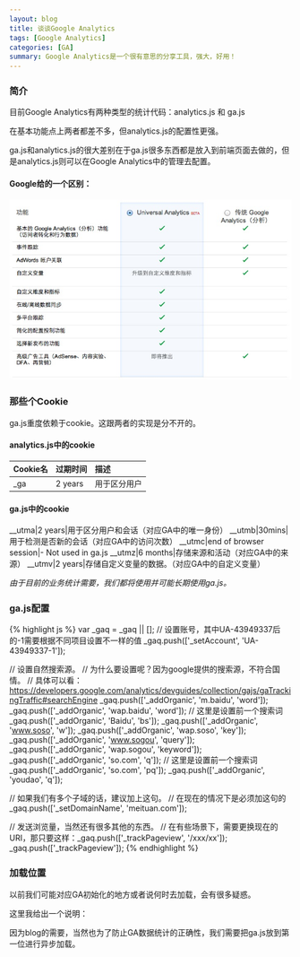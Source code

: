 ```yaml
---
layout: blog
title: 谈谈Google Analytics
tags: [Google Analytics]
categories: [GA]
summary: Google Analytics是一个很有意思的分享工具，强大，好用！
---
```

### 简介
目前Google Analytics有两种类型的统计代码：analytics.js 和 ga.js

在基本功能点上两者都差不多，但analytics.js的配置性更强。

ga.js和analytics.js的很大差别在于ga.js很多东西都是放入到前端页面去做的，但是analytics.js则可以在Google Analytics中的管理去配置。

#### Google给的一个区别：
![analytics.js vs ga.js](/static/img/analytics-vs-ga.png)

### 那些个Cookie
ga.js重度依赖于cookie。这跟两者的实现是分不开的。

#### analytics.js中的cookie

Cookie名|过期时间|描述
:-------|:-------|:-----
_ga|2 years|用于区分用户

#### ga.js中的cookie
__utma|2 years|用于区分用户和会话（对应GA中的唯一身份）
__utmb|30mins|用于检测是否新的会话（对应GA中的访问次数）
__utmc|end of browser session|- Not used in ga.js
__utmz|6 months|存储来源和活动（对应GA中的来源）
__utmv|2 years|存储自定义变量的数据。（对应GA中的自定义变量）

*由于目前的业务统计需要，我们都将使用并可能长期使用ga.js。*

### ga.js配置
{% highlight js %}
var _gaq = _gaq || [];
// 设置账号，其中UA-43949337后的-1需要根据不同项目设置不一样的值
_gaq.push(['_setAccount', 'UA-43949337-1']);
 
// 设置自然搜索源。
// 为什么要设置呢？因为google提供的搜索源，不符合国情。
// 具体可以看：https://developers.google.com/analytics/devguides/collection/gajs/gaTrackingTraffic#searchEngine
_gaq.push(['_addOrganic', 'm.baidu', 'word']);
_gaq.push(['_addOrganic', 'wap.baidu', 'word']);
// 这里是设置前一个搜索词
_gaq.push(['_addOrganic', 'Baidu', 'bs']);
_gaq.push(['_addOrganic', 'www.soso', 'w']);
_gaq.push(['_addOrganic', 'wap.soso', 'key']);
_gaq.push(['_addOrganic', 'www.sogou', 'query']);
_gaq.push(['_addOrganic', 'wap.sogou', 'keyword']);
_gaq.push(['_addOrganic', 'so.com', 'q']);
// 这里是设置前一个搜索词
_gaq.push(['_addOrganic', 'so.com', 'pq']);
_gaq.push(['_addOrganic', 'youdao', 'q']);
 
// 如果我们有多个子域的话，建议加上这句。
// 在现在的情况下是必须加这句的
_gaq.push(['_setDomainName', 'meituan.com']);
 
// 发送浏览量，当然还有很多其他的东西。
// 在有些场景下，需要更换现在的URI，那只要这样：_gaq.push(['_trackPageview', '/xxx/xx']);
_gaq.push(['_trackPageview']);
{% endhighlight %}

### 加载位置
以前我们可能对应GA初始化的地方或者说何时去加载，会有很多疑惑。

这里我给出一个说明：

因为blog的需要，当然也为了防止GA数据统计的正确性，我们需要把ga.js放到第一位进行异步加载。
